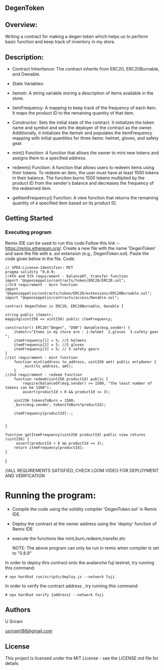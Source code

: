 ## DegenToken

## Overview:
Writing a contract for making a degen token which helps us to perform basic function and keep track of inventory in my store.

## Description:
- Contract Inheritance: The contract inherits from ERC20, ERC20Burnable, and Ownable.

- State Variables:

- itemstr: A string variable storing a description of items available in the store.
- itemFrequency: A mapping to keep track of the frequency of each item. It maps the product ID to the remaining quantity of that item.
- Constructor: Sets the initial state of the contract. It initializes the token name and symbol and sets the deployer of the contract as the owner. Additionally, it initializes the itemstr and populates the itemFrequency mapping with initial quantities for three items: helmet, gloves, and safety gear.

- mint() Function: A function that allows the owner to mint new tokens and assigns them to a specified address.

- redeem() Function: A function that allows users to redeem items using their tokens. To redeem an item, the user must have at least 1500 tokens in their balance. The function burns 1500 tokens multiplied by the product ID from the sender's balance and decreases the frequency of the redeemed item.

- getItemFrequency() Function: A view function that returns the remaining quantity of a specified item based on its product ID.

## Getting Started

### Executing program
Remix IDE can be used to run this code.Follow this link :- https://remix.ethereum.org/.
Create a new file with the name 'DegenToken' and save the file with a .sol extension (e.g., DegenToken.sol). Paste the code given below in the file.
Code: 

    // SPDX-License-Identifier: MIT
    pragma solidity ^0.8.9;
    //4th and 5th requirement - balanceOf, transfer function
    import "@openzeppelin/contracts/token/ERC20/ERC20.sol";
    //3rd requirement - burn function 
    import "@openzeppelin/contracts/token/ERC20/extensions/ERC20Burnable.sol";
    import "@openzeppelin/contracts/access/Ownable.sol";
    
    contract DegenToken is ERC20, ERC20Burnable, Ownable {
    
    string public itemstr;
    mapping(uint256 => uint256) public itemFrequency; 

    constructor() ERC20("Degen", "DGN") Ownable(msg.sender) {
        itemstr="Items in my store are : 1.helmet  2.gloves  3.safety gear ";
        itemFrequency[1] = 5; //5 helmets
        itemFrequency[2] = 5; //5 gloves
        itemFrequency[3] = 5; // 5 safety gears
    }
    //1st requirement - mint function
        function mint(address to_address, uint256 amt) public onlyOwner {
            _mint(to_address, amt);
        }
    //2nd requirement - redeem function 
        function redeem(uint256 productId) public {
            require(balanceOf(msg.sender) >= 1500, "the least number of tokens can be 1500");
            assert(productId > 0 && productId <= 3); 

        uint256 tokensToBurn = 1500;
        _burn(msg.sender, tokensToBurn*productId);

        itemFrequency[productId]--;

   
    }

    function getItemFrequency(uint256 productId) public view returns (uint256) {
         assert(productId > 0 && productId <= 3); 
        return itemFrequency[productId];
    }
}

//ALL REQUIREMENTS SATISFIED, CHECK LOOM VIDEO FOR DEPLOYMENT AND VERIFICATION



# Running the program:
- Compile the code using the solidity compiler 'DegenToken.sol' in Remix IDE.
- Deploy the contract at the owner address using the 'deploy' function of Remix IDE
- execute the functions like mint,burn,redeem,transfer,etc

  NOTE: The above program can only be run in remix when compiler is set to "0.8.9" 

In order to deploy this contract onto the avalanche fuji testnet, try running this command:

    # npx hardhat run/scripts/deploy.js --network fuji

In order to verify the contract address , try running this command:

    # npx hardhat verify {address} --network fuji

## Authors

U Sriram

usriram186@gmail.com


## License

This project is licensed under the MIT License - see the LICENSE.md file for details
